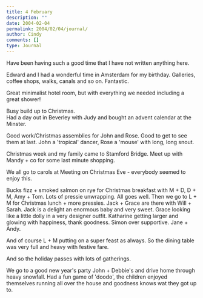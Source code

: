 ```yaml
---
title: 4 February
description: ""
date: 2004-02-04
permalink: 2004/02/04/journal/
author: Cindy
comments: []
type: Journal
---
```


Have been having such a good time that I have not written anything here.

Edward and I had a wonderful time in Amsterdam for my birthday. Galleries, coffee shops, walks, canals and so on. Fantastic.

Great minimalist hotel room, but with everything we needed including a great shower!

Busy build up to Christmas.\
Had a day out in Beverley with Judy and bought an advent calendar at the Minster.

Good work/Christmas assemblies for John and Rose. Good to get to see them at last. John a 'tropical' dancer, Rose a 'mouse' with long, long snout.

Christmas week and my family came to Stamford Bridge. Meet up with Mandy + co for some last minute shopping.

We all go to carols at Meeting on Christmas Eve - everybody seemed to enjoy this.

Bucks fizz + smoked salmon on rye for Christmas breakfast with M + D, D + M, Amy + Tom. Lots of pressie unwrapping. All goes well. Then we go to L + M for Christmas lunch + more pressies. Jack + Grace are there with Will + Sarah. Jack is a delight an enormous baby and very sweet. Grace looking like a little dolly in a very designer outfit. Katharine getting larger and glowing with happiness, thank goodness. Simon over supportive. Jane + Andy.

And of course L + M putting on a super feast as always. So the dining table was very full and heavy with festive fare.

And so the holiday passes with lots of gatherings.

We go to a good new year's party John + Debbie's and drive home through heavy snowfall. Had a fun game of 'doodo', the children enjoyed themselves running all over the house and goodness knows wat they got up to.
